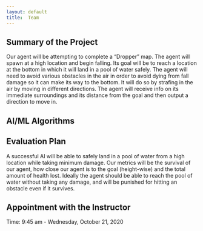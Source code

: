 ```yaml
---
layout: default
title:  Team
---
```


## Summary of the Project
Our agent will be attempting to complete a “Dropper” map. The agent will spawn at a high location and begin falling. Its goal will be to reach a location at the bottom in which it will land in a pool of water safely. The agent will need to avoid various obstacles in the air in order to avoid dying from fall damage so it can make its way to the bottom. It will do so by strafing in the air by moving in different directions. The agent will receive info on its immediate surroundings and its distance from the goal and then output a direction to move in.

## AI/ML Algorithms


## Evaluation Plan
A successful AI will be able to safely land in a pool of water from a high location while taking minimum damage. Our metrics will be the survival of our agent, how close our agent is to the goal (height-wise) and the total amount of health lost. Ideally the agent should be able to reach the pool of water without taking any damage, and will be punished for hitting an obstacle even if it survives.

## Appointment with the Instructor
Time: 9:45 am - Wednesday, October 21, 2020
